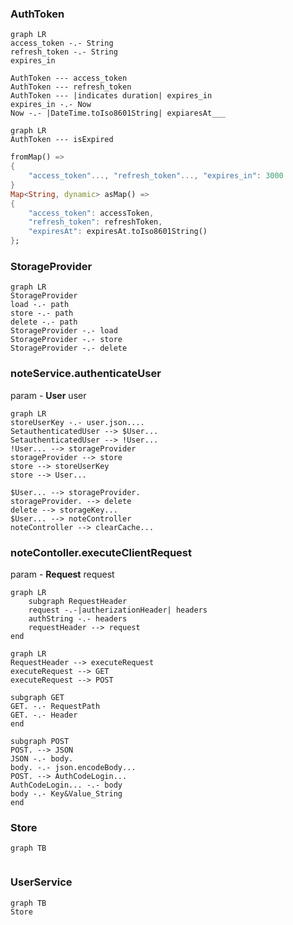 
### AuthToken
```mermaid
graph LR
access_token -.- String
refresh_token -.- String
expires_in

AuthToken --- access_token
AuthToken --- refresh_token
AuthToken --- |indicates duration| expires_in
expires_in -.- Now
Now -.- |DateTime.toIso8601String| expiaresAt___
```
```mermaid
graph LR
AuthToken --- isExpired
```
```dart
fromMap() =>
{
	"access_token"..., "refresh_token"..., "expires_in": 3000
}
Map<String, dynamic> asMap() =>  
{  
	"access_token": accessToken,  
	"refresh_token": refreshToken,  
	"expiresAt": expiresAt.toIso8601String()  
};
```

### StorageProvider
 ```mermaid
graph LR
StorageProvider
load -.- path
store -.- path
delete -.- path
StorageProvider -.- load
StorageProvider -.- store
StorageProvider -.- delete

```

### noteService.authenticateUser
param - **User** user
```mermaid
graph LR
storeUserKey -.- user.json....
SetauthenticatedUser --> $User...
SetauthenticatedUser --> !User...
!User... --> storageProvider
storageProvider --> store
store --> storeUserKey
store --> User...

$User... --> storageProvider.
storageProvider. --> delete
delete --> storageKey...
$User... --> noteController
noteController --> clearCache...
```

### noteContoller.executeClientRequest
param - **Request** request
```mermaid
graph LR
	subgraph RequestHeader
	request -.-|autherizationHeader| headers
	authString -.- headers
	requestHeader --> request
end

```

```mermaid
graph LR
RequestHeader --> executeRequest  
executeRequest --> GET
executeRequest --> POST

subgraph GET
GET. -.- RequestPath
GET. -.- Header
end

subgraph POST
POST. --> JSON
JSON -.- body.
body. -.- json.encodeBody...
POST. --> AuthCodeLogin...
AuthCodeLogin... -.- body
body -.- Key&Value_String
end
```




### Store
```mermaid
graph TB


```


### UserService
```mermaid
graph TB
Store


```








































<!--stackedit_data:
eyJoaXN0b3J5IjpbLTcwMTkzMjk0Niw2MzIwNzA2OTMsMTEzNT
gyMTEzMiwtNzQ4MzU0NDEsLTExOTAwMjAwNjYsLTExNDg5OTAy
MzcsLTg0OTMzMTc3OCwyMDQwMjk3NjIyXX0=
-->